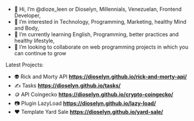 - 👋 Hi, I’m @dioze_leen or Dioselyn, Millennials, Venezuelan, Frontend Developer, 
- 👀 I’m interested in Technology, Programming, Marketing, healthy Mind and Body,
- 🌱 I’m currently learning English, Programming, better practices and healthy lifestyle,
- 💞️ I’m looking to collaborate on web programming projects in which you can continue to grow


Latest Projects:

 - 👽 Rick and Morty API **https://dioselyn.github.io/rick-and-morty-api/**
 - ✍️ Tasks **https://dioselyn.github.io/tasks/**
 - 🪙 API Coingecko  **https://dioselyn.github.io/crypto-coingecko/**
 - 📷 Plugin LazyLoad **https://dioselyn.github.io/lazy-load/**
 - ❤️ Template Yard Sale **https://dioselyn.github.io/yard-sale/**






